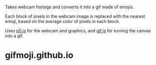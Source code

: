 
Takes webcam footage and converts it into a gif made of emojis.

Each block of pixels in the webcam image is replaced with the nearest emoji, based on the average color of pixels in each block.

Uses [p5.js](https://p5js.org/) for the webcam and graphics, and [gif.js](https://github.com/jnordberg/gif.js) for turning the canvas into a gif.
# gifmoji.github.io
